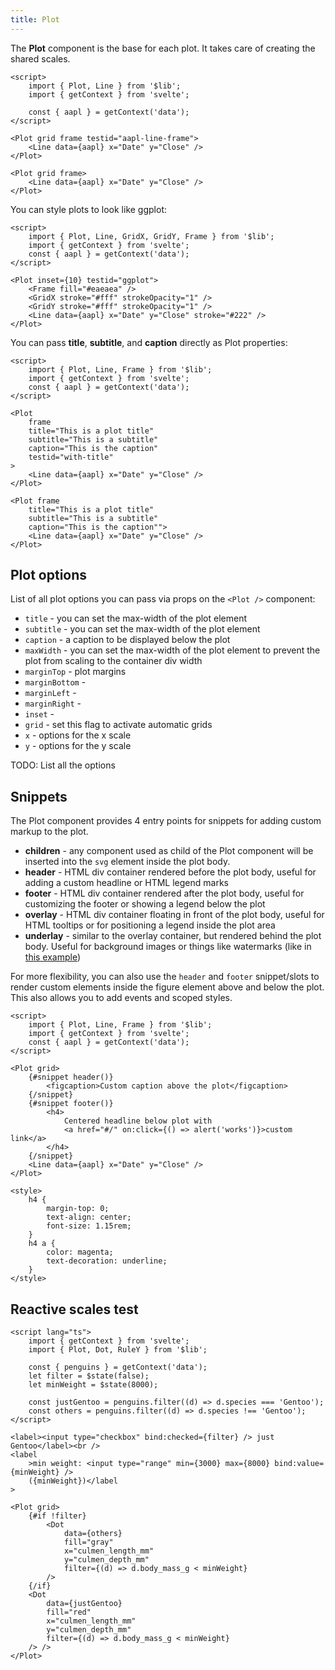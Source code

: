 ```yaml
---
title: Plot
---
```


The <b>Plot</b> component is the base for each plot. It takes care of creating the shared scales.

```svelte live
<script>
    import { Plot, Line } from '$lib';
    import { getContext } from 'svelte';

    const { aapl } = getContext('data');
</script>

<Plot grid frame testid="aapl-line-frame">
    <Line data={aapl} x="Date" y="Close" />
</Plot>
```

```svelte
<Plot grid frame>
    <Line data={aapl} x="Date" y="Close" />
</Plot>
```

You can style plots to look like ggplot:

```svelte live
<script>
    import { Plot, Line, GridX, GridY, Frame } from '$lib';
    import { getContext } from 'svelte';
    const { aapl } = getContext('data');
</script>

<Plot inset={10} testid="ggplot">
    <Frame fill="#eaeaea" />
    <GridX stroke="#fff" strokeOpacity="1" />
    <GridY stroke="#fff" strokeOpacity="1" />
    <Line data={aapl} x="Date" y="Close" stroke="#222" />
</Plot>
```

You can pass **title**, **subtitle**, and **caption** directly as Plot properties:

```svelte live
<script>
    import { Plot, Line, Frame } from '$lib';
    import { getContext } from 'svelte';
    const { aapl } = getContext('data');
</script>

<Plot
    frame
    title="This is a plot title"
    subtitle="This is a subtitle"
    caption="This is the caption"
    testid="with-title"
>
    <Line data={aapl} x="Date" y="Close" />
</Plot>
```

```svelte
<Plot frame 
    title="This is a plot title"
    subtitle="This is a subtitle"
    caption="This is the caption"">
    <Line data={aapl} x="Date" y="Close" />
</Plot>
```

## Plot options

List of all plot options you can pass via props on the `<Plot />` component:

-   `title` - you can set the max-width of the plot element
-   `subtitle` - you can set the max-width of the plot element
-   `caption` - a caption to be displayed below the plot
-   `maxWidth` - you can set the max-width of the plot element to prevent the plot from scaling to the container div width
-   `marginTop` - plot margins
-   `marginBottom` -
-   `marginLeft` -
-   `marginRight` -
-   `inset` -
-   `grid` - set this flag to activate automatic grids
-   `x` - options for the x scale
-   `y` - options for the y scale

TODO: List all the options

## Snippets

The Plot component provides 4 entry points for snippets for adding custom markup to the plot.

-   **children** - any component used as child of the Plot component will be inserted into the `svg` element inside the plot body.
-   **header** - HTML div container rendered before the plot body, useful for adding a custom headline or HTML legend marks
-   **footer** - HTML div container rendered after the plot body, useful for customizing the footer or showing a legend below the plot
-   **overlay** - HTML div container floating in front of the plot body, useful for HTML tooltips or for positioning a legend inside the plot area
-   **underlay** - similar to the overlay container, but rendered behind the plot body. Useful for background images or things like watermarks (like in [this example](/guide/differences-to-plot#Custom-HTML))

For more flexibility, you can also use the <code>header</code> and <code>footer</code> snippet/slots
to render custom elements inside the figure element above and below the plot. This also allows you
to add events and scoped styles.

```svelte live
<script>
    import { Plot, Line, Frame } from '$lib';
    import { getContext } from 'svelte';
    const { aapl } = getContext('data');
</script>

<Plot grid>
    {#snippet header()}
        <figcaption>Custom caption above the plot</figcaption>
    {/snippet}
    {#snippet footer()}
        <h4>
            Centered headline below plot with
            <a href="#/" on:click={() => alert('works')}>custom link</a>
        </h4>
    {/snippet}
    <Line data={aapl} x="Date" y="Close" />
</Plot>

<style>
    h4 {
        margin-top: 0;
        text-align: center;
        font-size: 1.15rem;
    }
    h4 a {
        color: magenta;
        text-decoration: underline;
    }
</style>
```

## Reactive scales test

```svelte live
<script lang="ts">
    import { getContext } from 'svelte';
    import { Plot, Dot, RuleY } from '$lib';

    const { penguins } = getContext('data');
    let filter = $state(false);
    let minWeight = $state(8000);

    const justGentoo = penguins.filter((d) => d.species === 'Gentoo');
    const others = penguins.filter((d) => d.species !== 'Gentoo');
</script>

<label><input type="checkbox" bind:checked={filter} /> just Gentoo</label><br />
<label
    >min weight: <input type="range" min={3000} max={8000} bind:value={minWeight} />
    ({minWeight})</label
>

<Plot grid>
    {#if !filter}
        <Dot
            data={others}
            fill="gray"
            x="culmen_length_mm"
            y="culmen_depth_mm"
            filter={(d) => d.body_mass_g < minWeight}
        />
    {/if}
    <Dot
        data={justGentoo}
        fill="red"
        x="culmen_length_mm"
        y="culmen_depth_mm"
        filter={(d) => d.body_mass_g < minWeight}
    /> />
</Plot>
```
